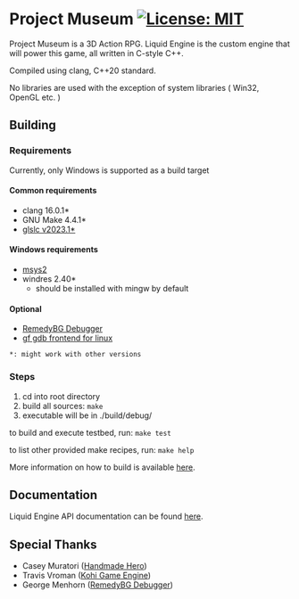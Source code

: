<!--
 * Description:  Readme
 * Author:       Alicia Amarilla (smushyaa@gmail.com)
 * File Created: July 19, 2023
-->

# Project Museum [![License: MIT](https://img.shields.io/badge/License-MIT-yellow.svg)](https://opensource.org/licenses/MIT)

Project Museum is a 3D Action RPG. Liquid Engine is the custom engine that will power this game, all written in C-style C++.

Compiled using clang, C++20 standard.

No libraries are used with the exception of system libraries ( Win32, OpenGL etc. )

## Building

### Requirements
Currently, only Windows is supported as a build target

#### Common requirements
- clang 16.0.1*
- GNU Make 4.4.1*
- [glslc v2023.1*](https://github.com/google/shaderc/blob/main/downloads.md)
#### Windows requirements
- [msys2](https://www.msys2.org/wiki/MSYS2-installation/)
- windres 2.40*
    - should be installed with mingw by default
#### Optional
- [RemedyBG Debugger](https://remedybg.itch.io/remedybg)
- [gf gdb frontend for linux](https://github.com/nakst/gf)

`*: might work with other versions`

### Steps

1) cd into root directory
2) build all sources: ```make```
3) executable will be in ./build/debug/

to build and execute testbed, run: ```make test```

to list other provided make recipes, run: ```make help```

More information on how to build is available [here](./BUILD.md).

## Documentation

Liquid Engine API documentation can be found [here](./docs/toc.md).

## Special Thanks

- Casey Muratori ([Handmade Hero](https://www.youtube.com/@MollyRocket/))
- Travis Vroman ([Kohi Game Engine](https://www.youtube.com/@TravisVroman/))
- George Menhorn ([RemedyBG Debugger](https://remedybg.itch.io/remedybg))

